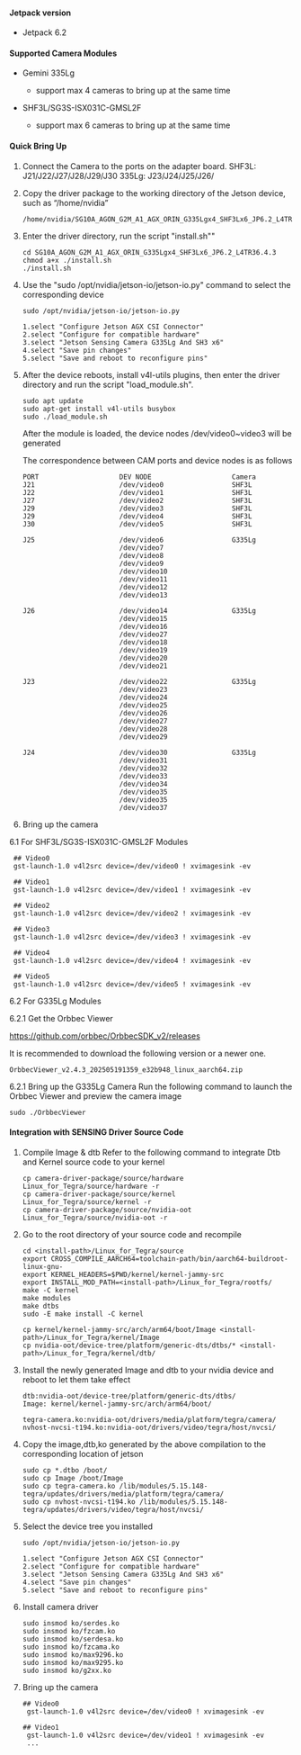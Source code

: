 #### Jetpack version

* Jetpack 6.2

#### Supported Camera Modules

* Gemini 335Lg

  * support max 4 cameras to bring up at the same time
* SHF3L/SG3S-ISX031C-GMSL2F
  * support max 6 cameras to bring up at the same time

#### Quick Bring Up

1. Connect the Camera to the ports on the adapter board.
SHF3L: J21/J22/J27/J28/J29/J30
335Lg: J23/J24/J25/J26/

2. Copy the driver package to the working directory of the Jetson device, such as “/home/nvidia”

   ```
   /home/nvidia/SG10A_AGON_G2M_A1_AGX_ORIN_G335Lgx4_SHF3Lx6_JP6.2_L4TR36.4.3
   ```
3. Enter the driver directory, run the script "install.sh""

   ```
   cd SG10A_AGON_G2M_A1_AGX_ORIN_G335Lgx4_SHF3Lx6_JP6.2_L4TR36.4.3
   chmod a+x ./install.sh
   ./install.sh
   ```
4. Use the "sudo /opt/nvidia/jetson-io/jetson-io.py" command to select the corresponding device

   ```
   sudo /opt/nvidia/jetson-io/jetson-io.py

   1.select "Configure Jetson AGX CSI Connector"
   2.select "Configure for compatible hardware"
   3.select "Jetson Sensing Camera G335Lg And SH3 x6"
   4.select "Save pin changes"
   5.select "Save and reboot to reconfigure pins"
   ```

5. After the device reboots, install v4l-utils plugins, then enter the driver directory and run the script "load_module.sh".

   ```
   sudo apt update
   sudo apt-get install v4l-utils busybox
   sudo ./load_module.sh
   ```
   After the module is loaded, the device nodes /dev/video0~video3 will be generated

   The correspondence between CAM ports and device nodes is as follows

    ```
    PORT                    DEV NODE                    Camera
    J21                     /dev/video0                 SHF3L
    J22                     /dev/video1                 SHF3L
    J27                     /dev/video2                 SHF3L
    J29                     /dev/video3                 SHF3L
    J29                     /dev/video4                 SHF3L
    J30                     /dev/video5                 SHF3L

    J25                     /dev/video6                 G335Lg
                            /dev/video7
                            /dev/video8
                            /dev/video9
                            /dev/video10
                            /dev/video11
                            /dev/video12
                            /dev/video13

    J26                     /dev/video14                G335Lg
                            /dev/video15
                            /dev/video16
                            /dev/video27
                            /dev/video18
                            /dev/video19
                            /dev/video20
                            /dev/video21

    J23                     /dev/video22                G335Lg
                            /dev/video23
                            /dev/video24
                            /dev/video25
                            /dev/video26
                            /dev/video27
                            /dev/video28
                            /dev/video29

    J24                     /dev/video30                G335Lg
                            /dev/video31
                            /dev/video32
                            /dev/video33
                            /dev/video34
                            /dev/video35
                            /dev/video35
                            /dev/video37
    ```

6. Bring up the camera

6.1 For SHF3L/SG3S-ISX031C-GMSL2F Modules
   ```
    ## Video0
    gst-launch-1.0 v4l2src device=/dev/video0 ! xvimagesink -ev

    ## Video1
    gst-launch-1.0 v4l2src device=/dev/video1 ! xvimagesink -ev

    ## Video2
    gst-launch-1.0 v4l2src device=/dev/video2 ! xvimagesink -ev

    ## Video3
    gst-launch-1.0 v4l2src device=/dev/video3 ! xvimagesink -ev

    ## Video4
    gst-launch-1.0 v4l2src device=/dev/video4 ! xvimagesink -ev

    ## Video5
    gst-launch-1.0 v4l2src device=/dev/video5 ! xvimagesink -ev
   ```
6.2 For G335Lg Modules

6.2.1 Get the Orbbec Viewer

   https://github.com/orbbec/OrbbecSDK_v2/releases

   It is recommended to download the following version or a newer one.
   ```
   OrbbecViewer_v2.4.3_202505191359_e32b948_linux_aarch64.zip
   ```

6.2.1 Bring up the G335Lg Camera
   Run the following command to launch the Orbbec Viewer and preview the camera image
   ```
   sudo ./OrbbecViewer
   ```


#### Integration with SENSING Driver Source Code

1. Compile Image & dtb
   Refer to the following command to integrate Dtb and Kernel source code to your kernel

   ```
   cp camera-driver-package/source/hardware Linux_for_Tegra/source/hardware -r
   cp camera-driver-package/source/kernel Linux_for_Tegra/source/kernel -r
   cp camera-driver-package/source/nvidia-oot Linux_for_Tegra/source/nvidia-oot -r
   ```
2. Go to the root directory of your source code and recompile

   ```
   cd <install-path>/Linux_for_Tegra/source
   export CROSS_COMPILE_AARCH64=toolchain-path/bin/aarch64-buildroot-linux-gnu-
   export KERNEL_HEADERS=$PWD/kernel/kernel-jammy-src
   export INSTALL_MOD_PATH=<install-path>/Linux_for_Tegra/rootfs/
   make -C kernel
   make modules
   make dtbs
   sudo -E make install -C kernel

   cp kernel/kernel-jammy-src/arch/arm64/boot/Image <install-path>/Linux_for_Tegra/kernel/Image
   cp nvidia-oot/device-tree/platform/generic-dts/dtbs/* <install-path>/Linux_for_Tegra/kernel/dtb/
   ```
3. Install the newly generated Image and dtb to your nvidia device and reboot to let them take effect

   ```
   dtb:nvidia-oot/device-tree/platform/generic-dts/dtbs/
   Image: kernel/kernel-jammy-src/arch/arm64/boot/

   tegra-camera.ko:nvidia-oot/drivers/media/platform/tegra/camera/
   nvhost-nvcsi-t194.ko:nvidia-oot/drivers/video/tegra/host/nvcsi/
   ```
4. Copy the image,dtb,ko generated by the above compilation to the corresponding location of jetson

   ```
   sudo cp *.dtbo /boot/
   sudo cp Image /boot/Image
   sudo cp tegra-camera.ko /lib/modules/5.15.148-tegra/updates/drivers/media/platform/tegra/camera/
   sudo cp nvhost-nvcsi-t194.ko /lib/modules/5.15.148-tegra/updates/drivers/video/tegra/host/nvcsi/
   ```
5. Select the device tree you installed

   ```
   sudo /opt/nvidia/jetson-io/jetson-io.py

   1.select "Configure Jetson AGX CSI Connector"
   2.select "Configure for compatible hardware"
   3.select "Jetson Sensing Camera G335Lg And SH3 x6"
   4.select "Save pin changes"
   5.select "Save and reboot to reconfigure pins"
   ```
6. Install camera driver

   ```
   sudo insmod ko/serdes.ko
   sudo insmod ko/fzcam.ko
   sudo insmod ko/serdesa.ko
   sudo insmod ko/fzcama.ko
   sudo insmod ko/max9296.ko
   sudo insmod ko/max9295.ko
   sudo insmod ko/g2xx.ko
   ```
7. Bring up the camera

   ```
   ## Video0
    gst-launch-1.0 v4l2src device=/dev/video0 ! xvimagesink -ev

   ## Video1
    gst-launch-1.0 v4l2src device=/dev/video1 ! xvimagesink -ev
    ...
   ```